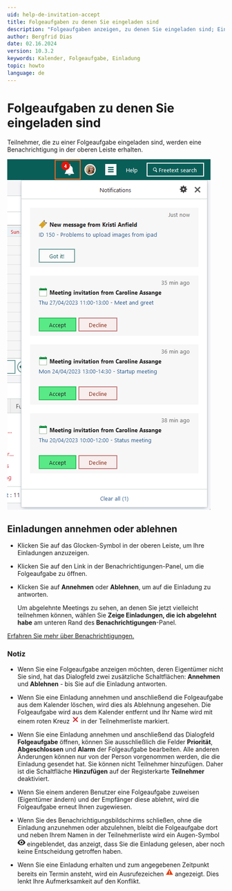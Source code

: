 ```yaml
---
uid: help-de-invitation-accept
title: Folgeaufgaben zu denen Sie eingeladen sind
description: "Folgeaufgaben anzeigen, zu denen Sie eingeladen sind; Einladungen annehmen oder ablehnen"
author: Bergfrid Dias
date: 02.16.2024
version: 10.3.2
keywords: Kalender, Folgeaufgabe, Einladung
topic: howto
language: de
---
```


# Folgeaufgaben zu denen Sie eingeladen sind

Teilnehmer, die zu einer Folgeaufgabe eingeladen sind, werden eine Benachrichtigung in der oberen Leiste erhalten.

![Einladungen empfangen -screenshot][img2]

## <a id="accept"></a>Einladungen annehmen oder ablehnen

* Klicken Sie auf das Glocken-Symbol in der oberen Leiste, um Ihre Einladungen anzuzeigen.
* Klicken Sie auf den Link in der Benachrichtigungen-Panel, um die Folgeaufgabe zu öffnen.
* Klicken Sie auf **Annehmen** oder **Ablehnen**, um auf die Einladung zu antworten.

    Um abgelehnte Meetings zu sehen, an denen Sie jetzt vielleicht teilnehmen können, wählen Sie **Zeige Einladungen, die ich abgelehnt habe** am unteren Rand des **Benachrichtigungen**-Panel.

[Erfahren Sie mehr über Benachrichtigungen.][1]

### Notiz

* Wenn Sie eine Folgeaufgabe anzeigen möchten, deren Eigentümer nicht Sie sind, hat das Dialogfeld zwei zusätzliche Schaltflächen: **Annehmen** und **Ablehnen** - bis Sie auf die Einladung antworten.

* Wenn Sie eine Einladung annehmen und anschließend die Folgeaufgabe aus dem Kalender löschen, wird dies als Ablehnung angesehen. Die Folgeaufgabe wird aus dem Kalender entfernt und Ihr Name wird mit einem roten Kreuz ![Symbol][img4] in der Teilnehmerliste markiert.

* Wenn Sie eine Einladung annehmen und anschließend das Dialogfeld **Folgeaufgabe** öffnen, können Sie ausschließlich die Felder **Priorität**, **Abgeschlossen** und **Alarm** der Folgeaufgabe bearbeiten. Alle anderen Änderungen können nur von der Person vorgenommen werden, die die Einladung gesendet hat. Sie können nicht Teilnehmer hinzufügen. Daher ist die Schaltfläche **Hinzufügen** auf der Registerkarte **Teilnehmer** deaktiviert.

* Wenn Sie einem anderen Benutzer eine Folgeaufgabe zuweisen (Eigentümer ändern) und der Empfänger diese ablehnt, wird die Folgeaufgabe erneut Ihnen zugewiesen.

* Wenn Sie des Benachrichtigungsbildschirms schließen, ohne die Einladung anzunehmen oder abzulehnen, bleibt die Folgeaufgabe dort und neben Ihrem Namen in der Teilnehmerliste wird ein Augen-Symbol ![Symbol][img7] eingeblendet, das anzeigt, dass Sie die Einladung gelesen, aber noch keine Entscheidung getroffen haben.

* Wenn Sie eine Einladung erhalten und zum angegebenen Zeitpunkt bereits ein Termin ansteht, wird ein Ausrufezeichen ![Symbol][img6] angezeigt. Dies lenkt Ihre Aufmerksamkeit auf den Konflikt.

<!-- Referenced links -->
[1]: ../../../learn/basics/notifications.md#activity

<!-- Referenced images -->
[img2]: ../../../../media/loc/en/learn/core-notifications.png
[img4]: ../../../../../common/icons/reject-appointment-icon.png
[img6]: ../../../../../common/icons/warning-red.png
[img7]: ../../../../../common/icons/assignment-seen.png
